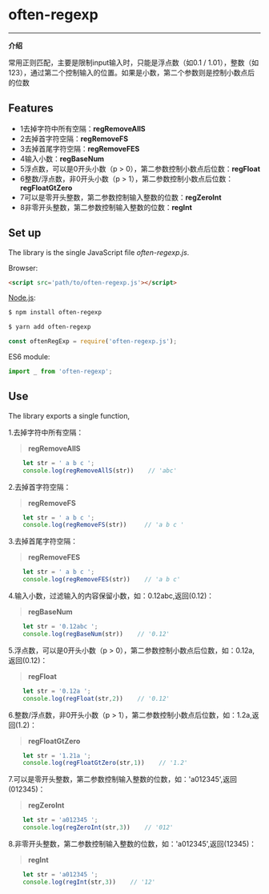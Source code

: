 # often-regexp

****

**介绍**

常用正则匹配，主要是限制input输入时，只能是浮点数（如0.1 / 1.01），整数（如123），通过第二个控制输入的位置。如果是小数，第二个参数则是控制小数点后的位数

## Features

  - 1去掉字符中所有空隔：**regRemoveAllS**
  - 2去掉首字符空隔：**regRemoveFS**
  - 3去掉首尾字符空隔：**regRemoveFES**
  - 4输入小数：**regBaseNum**
  - 5浮点数，可以是0开头小数（p > 0），第二参数控制小数点后位数：**regFloat**
  - 6整数/浮点数，非0开头小数（p > 1），第二参数控制小数点后位数：**regFloatGtZero**
  - 7可以是零开头整数，第二参数控制输入整数的位数：**regZeroInt**
  - 8非零开头整数，第二参数控制输入整数的位数：**regInt**

## Set up

The library is the single JavaScript file *often-regexp.js*.

Browser:

```html
<script src='path/to/often-regexp.js'></script>
```

[Node.js](http://nodejs.org):

```bash
$ npm install often-regexp
```

```bash
$ yarn add often-regexp
```

```javascript
const oftenRegExp = require('often-regexp.js');
```

ES6 module:

```javascript
import _ from 'often-regexp';
```
## Use

The library exports a single function, 
    
1.去掉字符中所有空隔：
>**regRemoveAllS**
```javascript
    let str = ' a b c ';
    console.log(regRemoveAllS(str))    // 'abc'
```

2.去掉首字符空隔：
>**regRemoveFS**
```javascript
    let str = ' a b c ';
    console.log(regRemoveFS(str))     // 'a b c '
```

3.去掉首尾字符空隔：
>**regRemoveFES**
```javascript
    let str = ' a b c ';
    console.log(regRemoveFES(str))    // 'a b c'
```

4.输入小数，过滤输入的内容保留小数，如：0.12abc,返回(0.12)：
>**regBaseNum**
```javascript
    let str = '0.12abc ';
    console.log(regBaseNum(str))    // '0.12'
```

5.浮点数，可以是0开头小数（p > 0），第二参数控制小数点后位数，如：0.12a,返回(0.12)：
>**regFloat**
```javascript
    let str = '0.12a ';
    console.log(regFloat(str,2))    // '0.12'
```

6.整数/浮点数，非0开头小数（p > 1），第二参数控制小数点后位数，如：1.2a,返回(1.2)：
>**regFloatGtZero**
```javascript
    let str = '1.21a ';
    console.log(regFloatGtZero(str,1))    // '1.2'
```

7.可以是零开头整数，第二参数控制输入整数的位数，如：'a012345',返回(012345)：
>**regZeroInt**
```javascript
    let str = 'a012345 ';
    console.log(regZeroInt(str,3))    // '012'
```

8.非零开头整数，第二参数控制输入整数的位数，如：'a012345',返回(12345)：
>**regInt**
```javascript
    let str = 'a012345 ';
    console.log(regInt(str,3))    // '12'
```

